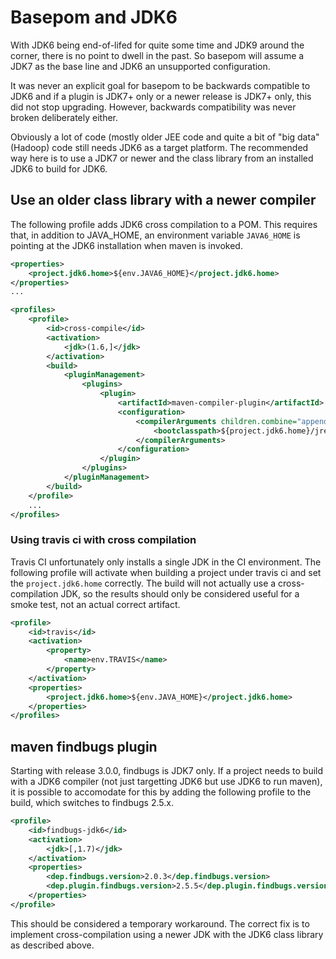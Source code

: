 # Basepom and JDK6

With JDK6 being end-of-lifed for quite some time and JDK9 around the
corner, there is no point to dwell in the past. So basepom will assume
a JDK7 as the base line and JDK6 an unsupported configuration.

It was never an explicit goal for basepom to be backwards compatible
to JDK6 and if a plugin is JDK7+ only or a newer release is JDK7+
only, this did not stop upgrading. However, backwards compatibility
was never broken deliberately either.

Obviously a lot of code (mostly older JEE code and quite a bit of "big
data" (Hadoop) code still needs JDK6 as a target platform. The
recommended way here is to use a JDK7 or newer and the class library
from an installed JDK6 to build for JDK6.


## Use an older class library with a newer compiler

The following profile adds JDK6 cross compilation to a POM. This
requires that, in addition to JAVA_HOME, an environment variable
`JAVA6_HOME` is pointing at the JDK6 installation when maven is
invoked.

```xml
<properties>
    <project.jdk6.home>${env.JAVA6_HOME}</project.jdk6.home>
</properties>
...

<profiles>
    <profile>
        <id>cross-compile</id>
        <activation>
            <jdk>(1.6,]</jdk>
        </activation>
        <build>
            <pluginManagement>
                <plugins>
                    <plugin>
                        <artifactId>maven-compiler-plugin</artifactId>
                        <configuration>
                            <compilerArguments children.combine="append">
                                <bootclasspath>${project.jdk6.home}/jre/lib/rt.jar:${project.jdk6.home}/jre/lib/jce.jar:${project.jdk6.home}/../classes/classes.jar</bootclasspath>
                            </compilerArguments>
                        </configuration>
                    </plugin>
                </plugins>
            </pluginManagement>
        </build>
    </profile>
    ...
</profiles>
```

### Using travis ci with cross compilation

Travis CI unfortunately only installs a single JDK in the CI
environment. The following profile will activate when building a
project under travis ci and set the `project.jdk6.home` correctly. The
build will not actually use a cross-compilation JDK, so the results
should only be considered useful for a smoke test, not an actual
correct artifact.

```xml
<profile>
    <id>travis</id>
    <activation>
        <property>
            <name>env.TRAVIS</name>
        </property>
    </activation>
    <properties>
        <project.jdk6.home>${env.JAVA_HOME}</project.jdk6.home>
    </properties>
</profiles>
```

## maven findbugs plugin

Starting with release 3.0.0, findbugs is JDK7 only. If a project needs
to build with a JDK6 compiler (not just targetting JDK6 but use JDK6
to run maven), it is possible to accomodate for this by adding the
following profile to the build, which switches to findbugs 2.5.x.

```xml
<profile>
    <id>findbugs-jdk6</id>
    <activation>
        <jdk>[,1.7)</jdk>
    </activation>
    <properties>
        <dep.findbugs.version>2.0.3</dep.findbugs.version>
        <dep.plugin.findbugs.version>2.5.5</dep.plugin.findbugs.version>
    </properties>
</profile>
```

This should be considered a temporary workaround. The correct fix is
to implement cross-compilation using a newer JDK with the JDK6 class
library as described above.
